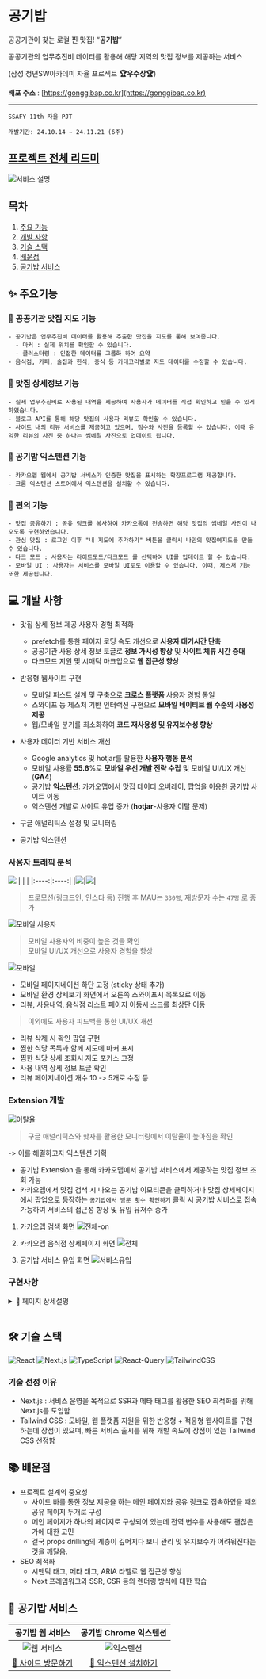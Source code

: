 # 공기밥
공공기관이 찾는 로컬 찐 맛집! “**공기밥**”

공공기관의 업무추진비 데이터를 활용해 해당 지역의 맛집 정보를 제공하는 서비스

(삼성 청년SW아카데미 자율 프로젝트 **🏆우수상🏆**)

**배포 주소** : [https://gonggibap.co.kr](https://gonggibap.co.kr)

___

`SSAFY 11th 자율 PJT`

`개발기간: 24.10.14 ~ 24.11.21 (6주)`

## [프로젝트 전체 리드미](https://github.com/gonggibap)

![서비스 설명](https://github.com/user-attachments/assets/9d04755f-b97a-46b4-a893-b873c15033d3)

## 목차

1. [주요 기능](#-주요-기능)
2. [개발 사항](#-개발-사항)
3. [기술 스택](#-기술-스택)
4. [배운점](#-배운점)
5. [공기밥 서비스](#-공기밥-서비스)



## ✨ 주요기능

### 📌 공공기관 맛집 지도 기능

    - 공기밥은 업무추진비 데이터를 활용해 추출한 맛집을 지도를 통해 보여줍니다.
      - 마커 : 실제 위치를 확인할 수 있습니다.
      - 클러스터링 : 인접한 데이터를 그룹화 하여 요약
    - 음식점, 카페, 술집과 한식, 중식 등 카테고리별로 지도 데이터를 수정할 수 있습니다.

### 📌 맛집 상세정보 기능

    - 실제 업무추진비로 사용된 내역을 제공하여 사용자가 데이터를 직접 확인하고 믿을 수 있게 하였습니다.
    - 블로그 API를 통해 해당 맛집의 사용자 리뷰도 확인할 수 있습니다.
    - 사이트 내의 리뷰 서비스를 제공하고 있으며, 점수와 사진을 등록할 수 있습니다. 이때 유익한 리뷰의 사진 중 하나는 썸네일 사진으로 업데이트 됩니다.
    
### 📌 공기밥 익스텐션 기능
	- 카카오맵 웹에서 공기밥 서비스가 인증한 맛집을 표시하는 확장프로그램 제공합니다.
	- 크롬 익스텐션 스토어에서 익스텐션을 설치할 수 있습니다.

### 📌 편의 기능

    - 맛집 공유하기 : 공유 링크를 복사하여 카카오톡에 전송하면 해당 맛집의 썸네일 사진이 나오도록 구현하였습니다. 
    - 관심 맛집 : 로그인 이후 "내 지도에 추가하기" 버튼을 클릭시 나만의 맛집여지도를 만들 수 있습니다.
    - 다크 모드 : 사용자는 라이트모드/다크모드 를 선택하여 UI를 업데이트 할 수 있습니다.
    - 모바일 UI : 사용자는 서비스를 모바일 UI로도 이용할 수 있습니다. 이때, 제스처 기능 또한 제공됩니다.

## 💻 개발 사항

- 맛집 상세 정보 제공 사용자 경험 최적화
	- prefetch를 통한 페이지 로딩 속도 개선으로 **사용자 대기시간 단축**
	- 공공기관 사용 상세 정보 토글로 **정보 가시성 향상** 및 **사이트 체류 시간 증대**
	- 다크모드 지원 및 시매틱 마크업으로 **웹 접근성 향상**
- 반응형 웹사이트 구현
  	- 모바일 퍼스트 설계 및 구축으로 **크로스 플랫폼** 사용자 경험 통일
  	- 스와이프 등 제스처 기반 인터랙션 구현으로 **모바일 네이티브 웹 수준의 사용성 제공**
  	- 웹/모바일 분기를 최소화하여 **코드 재사용성 및 유지보수성 향상**
- 사용자 데이터 기반 서비스 개선
	- Google analytics 및 hotjar를 활용한 **사용자 행동 분석**
 	- 모바일 사용률 **55.6**%로 **모바일 우선 개발 전략 수립** 및 모바일 UI/UX 개선 (**GA4**)
	- 공기밥 **익스텐션**: 카카오맵에서 맛집 데이터 오버레이, 팝업을 이용한 공기밥 사이트 이동
	- 익스텐션 개발로 사이트 유입 증가 (**hotjar**-사용자 이탈 문제) 

- 구글 애널리틱스 설정 및 모니터링
- 공기밥 익스텐션

### 사용자 트래픽 분석

![](https://i.imgur.com/nI3Ava8.png)
|      |      |
|:----:|:----:|
|![](https://i.imgur.com/cP7Qxl4.png)|![](https://i.imgur.com/Jb0p6ob.png)|
> 프로모션(링크드인, 인스타 등) 진행 후 MAU는 `330명`, 재방문자 수는 `47명` 로 증가


![모바일 사용자](image-1.png)
> 모바일 사용자의 비중이 높은 것을 확인</br>
> 모바일 UI/UX 개선으로 사용자 경험을 향상

![모바일](mobile.gif)

- 모바일 페이지네이션 하단 고정 (sticky 상태 추가)
- 모바일 환경 상세보기 화면에서 오른쪽 스와이프시 목록으로 이동
- 리뷰, 사용내역, 음식점 리스트 페이지 이동시 스크롤 최상단 이동
> 이외에도 사용자 피드백을 통한 UI/UX 개선
- 리뷰 삭제 시 확인 팝업 구현
- 찜한 식당 목록과 함께 지도에 마커 표시
- 찜한 식당 상세 조회시 지도 포커스 고정
- 사용 내역 상세 정보 토글 확인
- 리뷰 페이지네이션 개수 10 -> 5개로 수정 등

### Extension 개발

![이탈율](image.png)
> 구글 애널리틱스와 핫자를 활용한 모니터링에서 이탈율이 높아짐을 확인

-> 이를 해결하고자 익스텐션 기획

- 공기밥 Extension 을 통해 카카오맵에서 공기밥 서비스에서 제공하는 맛집 정보 조회 가능
- 카카오맵에서 맛집 검색 시 나오는 공기밥 이모티콘을 클릭하거나 맛집 상세페이지에서 팝업으로 등장하는 `공기밥에서 방문 횟수 확인하기` 클릭 시 공기밥 서비스로 접속 가능하여 서비스의 접근성 향상 및 유입 유저수 증가   
1. 카카오맵 검색 화면
![전체-on](https://github.com/user-attachments/assets/3455147e-d08e-4a0c-be72-00792c3680dc)

2. 카카오맵 음식점 상세페이지 화면
![전체](https://github.com/user-attachments/assets/ba1c3178-3d85-4530-b505-6ce59609f51e)

3. 공기밥 서비스 유입 화면
![서비스유입](https://github.com/user-attachments/assets/ce47120c-c98c-4a00-a05f-6162abc8f102)


### 구현사항

<details>
 <summary>📢 페이지 상세설명</summary>
 <div markdonw="1">

![슬라이드2](https://github.com/user-attachments/assets/d882600f-bb70-4f97-90ce-96d6e62b7794)
![슬라이드3](https://github.com/user-attachments/assets/922690e6-c7be-4f8a-ab81-a37d67305ee8)
![슬라이드4](https://github.com/user-attachments/assets/5cad931f-3115-4fa4-8753-94f615333e28)
![슬라이드5](https://github.com/user-attachments/assets/69ee9028-3bd6-48ab-a1bc-16b6ba5f8aaa)
![슬라이드6](https://github.com/user-attachments/assets/f64e51b5-8f2c-48af-86cc-156a350cbf3e)
![슬라이드8](https://github.com/user-attachments/assets/19cb5b92-8877-4e70-99c5-e531426ce0c0)
![슬라이드9](https://github.com/user-attachments/assets/874e4e5b-1256-4439-ac33-3ba94beabf7c)
![슬라이드10](https://github.com/user-attachments/assets/7179020d-8075-43c4-8907-91167c1f7aa0)
![슬라이드11](https://github.com/user-attachments/assets/717ab1fa-40a4-4d45-841a-5f4bef09004b)
![슬라이드12](https://github.com/user-attachments/assets/a04a1054-d71d-47c3-a38e-2ea5bd6bfff1)
![슬라이드13](https://github.com/user-attachments/assets/c08ae48a-c39d-4b1c-8d3c-e434155eb124)
![슬라이드21](https://github.com/user-attachments/assets/7d8ca7b5-ecb7-41db-a5b4-2570a1d772f3)
![슬라이드22](https://github.com/user-attachments/assets/c65ba35f-4beb-446a-9c44-25d6dd04f502)
![슬라이드23](https://github.com/user-attachments/assets/c178b97f-f69d-4fef-a5a1-ef022c82c0a5)

 </div>
</details>
<br/>

## 🛠 기술 스택
![React](https://img.shields.io/badge/React-20232A?style=for-the-badge&logo=react&logoColor=61DAFB)
![Next.js](https://img.shields.io/badge/next%20js-000000?style=for-the-badge&logo=nextdotjs&logoColor=white) 
![TypeScript](https://img.shields.io/badge/typescript-%23007ACC.svg?style=for-the-badge&logo=typescript&logoColor=white)
![React-Query](https://img.shields.io/badge/React_Query-FF4154?style=for-the-badge&logo=ReactQuery&logoColor=white)
![TailwindCSS](https://img.shields.io/badge/Tailwind_CSS-38B2AC?style=for-the-badge&logo=tailwind-css&logoColor=white)

### 기술 선정 이유
- Next.js : 서비스 운영을 목적으로 SSR과 메타 태그를 활용한 SEO 최적화를 위해 Next.js를 도입함
- Tailwind CSS : 모바일, 웹 플랫폼 지원을 위한 반응형 + 적응형 웹사이트를 구현하는데 장점이 있으며, 빠른 서비스 출시를 위해 개발 속도에 장점이 있는 Tailwind CSS 선정함

## 📚 배운점
- 프로젝트 설계의 중요성
    - 사이드 바를 통한 정보 제공을 하는 메인 페이지와 공유 링크로 접속하였을 때의 공유 페이지 두개로 구성
    - 메인 페이지가 하나의 페이지로 구성되어 있는데 전역 변수를 사용해도 괜찮은 가에 대한 고민
    - 결국 props drilling의 계층이 깊어지다 보니 관리 및 유지보수가 어려워진다는 것을 깨달음. 
- SEO 최적화
    - 시맨틱 태그, 메타 태그, ARIA 라벨로 웹 접근성 향상
    - Next 프레임워크와 SSR, CSR 등의 렌더링 방식에 대한 학습

## 🍚 공기밥 서비스

|    공기밥 웹 서비스    |    공기밥 Chrome 익스텐션    |
|:-----------------:|:-------------------------:|
| ![웹 서비스](https://github.com/user-attachments/assets/aff4de95-00f1-4123-bd0f-ce552f179832) | ![익스텐션](https://github.com/user-attachments/assets/de5f4979-0598-4dfe-a616-62b534431aa1) |
| [🔗 사이트 방문하기](https://gonggibap.co.kr/) | [🔗 익스텐션 설치하기](https://chromewebstore.google.com/detail/%EA%B3%B5%EA%B8%B0%EB%B0%A5-extension-%EB%A7%9B%EC%A7%91-%EA%B2%80%EC%83%89-%EC%84%9C%EB%B9%84%EC%8A%A4/poifnfdoponfeneednggfmdoabddncdk?hl=ko&utm_source=ext_sidebar) |
